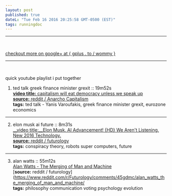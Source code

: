 ```yaml
---
layout: post
published: true
dateL: "Tue Feb 16 2016 20:25:58 GMT-0500 (EST)"
tags: runningdoc
---
```



<hr>
<br/>

[checkout more on google+ at { gplus . to / wommy } ](gplus.to/wommy)

<hr>
<br/>

quick youtube playlist i put together


1. ted talk greek finance minister grexit :: 19m52s 
<br /> [__video title:__ capitalism will eat democracy unless we speak up](https://youtu.be/GB4s5b9NL3I)
<br/> [__source:__ reddit / Anarcho Capitalism](https://www.reddit.com/r/Anarcho_Capitalism/comments/45yqnh/wow_ted_talks_really_suck_now_capitalism_will_eat/)
<br/> __tags:__ ted talk - Yanis Varoufakis, greek finance minister grexit, eurozone economics

<hr />

2. elon musk ai future :: 8m31s
<br/> [__video title:__Elon Musk. AI Advancement! {HD} We Aren't Listening. New 2016 Technology.](https://www.youtube.com/watch?v=RrXS24CDqc4)
<br/> [__source:__ reddit / futurology](https://www.reddit.com/r/Futurology/comments/45icn1/elon_musk_ai_advancement_will_be_here_before_we/)
<br/> __tags:__ conspiracy theory, robots super computers, future

<hr/>

3. alan watts :: 55m12s
<br/>[Alan Watts - The Merging of Man and Machine](https://www.youtube.com/watch?v=_aeC8zcS1TU)
<br/> [__source:__ reddit / futurology](https://www.reddit.com/r/Futurology/comments/45gdmc/alan_watts_the_merging_of_man_and_machine/
<br/> __tags:__ philosophy communication voting psychology evolution